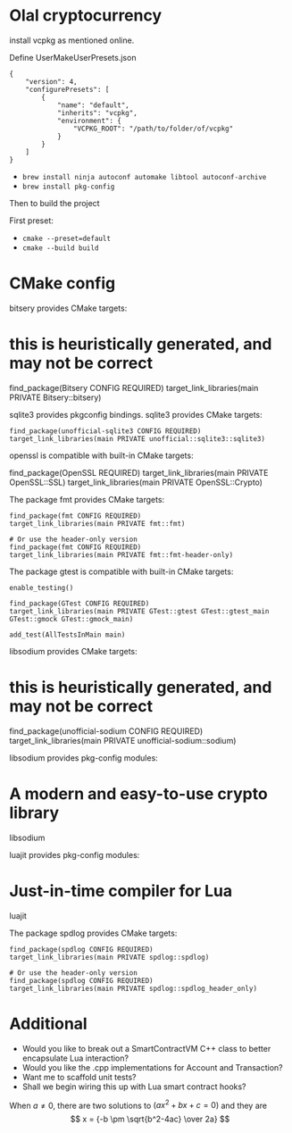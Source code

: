 # Olal cryptocurrency

install vcpkg as mentioned online.

Define UserMakeUserPresets.json

```
{
    "version": 4,
    "configurePresets": [
        {
            "name": "default",
            "inherits": "vcpkg",
            "environment": {
                "VCPKG_ROOT": "/path/to/folder/of/vcpkg"
            }
        }
    ]
}
```

- `brew install ninja autoconf automake libtool autoconf-archive`
- `brew install pkg-config`

Then to build the project

First preset: 

- `cmake --preset=default`
- `cmake --build build`

# CMake config

bitsery provides CMake targets:

  # this is heuristically generated, and may not be correct
  find_package(Bitsery CONFIG REQUIRED)
  target_link_libraries(main PRIVATE Bitsery::bitsery)

sqlite3 provides pkgconfig bindings.
sqlite3 provides CMake targets:

    find_package(unofficial-sqlite3 CONFIG REQUIRED)
    target_link_libraries(main PRIVATE unofficial::sqlite3::sqlite3)

openssl is compatible with built-in CMake targets:

  find_package(OpenSSL REQUIRED)
  target_link_libraries(main PRIVATE OpenSSL::SSL)
  target_link_libraries(main PRIVATE OpenSSL::Crypto)

The package fmt provides CMake targets:

    find_package(fmt CONFIG REQUIRED)
    target_link_libraries(main PRIVATE fmt::fmt)

    # Or use the header-only version
    find_package(fmt CONFIG REQUIRED)
    target_link_libraries(main PRIVATE fmt::fmt-header-only)

The package gtest is compatible with built-in CMake targets:

    enable_testing()
    
    find_package(GTest CONFIG REQUIRED)
    target_link_libraries(main PRIVATE GTest::gtest GTest::gtest_main GTest::gmock GTest::gmock_main)
    
    add_test(AllTestsInMain main)

libsodium provides CMake targets:

  # this is heuristically generated, and may not be correct
  find_package(unofficial-sodium CONFIG REQUIRED)
  target_link_libraries(main PRIVATE unofficial-sodium::sodium)

libsodium provides pkg-config modules:

  # A modern and easy-to-use crypto library
  libsodium

luajit provides pkg-config modules:

  # Just-in-time compiler for Lua
  luajit

The package spdlog provides CMake targets:

    find_package(spdlog CONFIG REQUIRED)
    target_link_libraries(main PRIVATE spdlog::spdlog)

    # Or use the header-only version
    find_package(spdlog CONFIG REQUIRED)
    target_link_libraries(main PRIVATE spdlog::spdlog_header_only)



# Additional

- Would you like to break out a SmartContractVM C++ class to better encapsulate Lua interaction? 
- Would you like the .cpp implementations for Account and Transaction?
- Want me to scaffold unit tests?
- Shall we begin wiring this up with Lua smart contract hooks?

When $a \ne 0$, there are two solutions to $(ax^2 + bx + c = 0)$ and they are
$$ x = {-b \pm \sqrt{b^2-4ac} \over 2a} $$